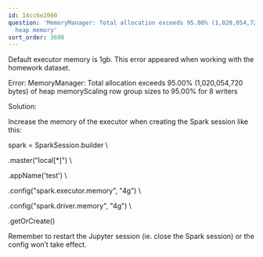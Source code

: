 ```yaml
---
id: 14cc6e2060
question: 'MemoryManager: Total allocation exceeds 95.00% (1,020,054,720 bytes) of
  heap memory'
sort_order: 3690
---
```


Default executor memory is 1gb. This error appeared when working with the homework dataset.

Error: MemoryManager: Total allocation exceeds 95.00% (1,020,054,720 bytes) of heap memoryScaling row group sizes to 95.00% for 8 writers

Solution:

Increase the memory of the executor when creating the Spark session like this:

spark = SparkSession.builder \

.master("local[*]") \

.appName('test') \

.config("spark.executor.memory", "4g") \

.config("spark.driver.memory", "4g") \

.getOrCreate()

Remember to restart the Jupyter session (ie. close the Spark session) or the config won’t take effect.

